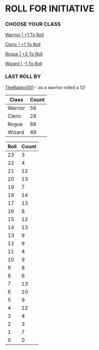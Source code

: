 # ROLL FOR INITIATIVE
### CHOOSE YOUR CLASS

[Warrior | +1 To Roll](https://github.com/benjaminsampica/benjaminsampica/issues/new?title=roll%7Cwarrior&body=Just+click+%27Submit+new+issue%27.)

[Cleric | +1 To Roll](https://github.com/benjaminsampica/benjaminsampica/issues/new?title=roll%7Ccleric&body=Just+click+%27Submit+new+issue%27.)

[Rogue | +3 To Roll](https://github.com/benjaminsampica/benjaminsampica/issues/new?title=roll%7Crogue&body=Just+click+%27Submit+new+issue%27.)

[Wizard | -1 To Roll](https://github.com/benjaminsampica/benjaminsampica/issues/new?title=roll%7Cwizard&body=Just+click+%27Submit+new+issue%27.)
### LAST ROLL BY
[TheRaptor001](https://www.github.com/TheRaptor001) - as a warrior rolled a 12!

|Class|Count|
|-|-|
|Warrior|56|
|Cleric|28|
|Rogue|69|
|Wizard|49|

|Roll|Count|
|-|-|
|23|3
|22|4
|21|12
|20|13
|19|7
|18|14
|17|13
|16|8
|15|12
|14|13
|13|9
|12|9
|11|4
|10|9
|9|8
|8|6
|7|13
|6|10
|5|9
|4|12
|3|4
|2|3
|1|7
|0|0
